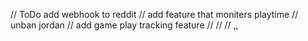 // ToDo add webhook to reddit
// add feature that moniters playtime
// unban jordan
// add game play tracking feature
//
//
//
,,
